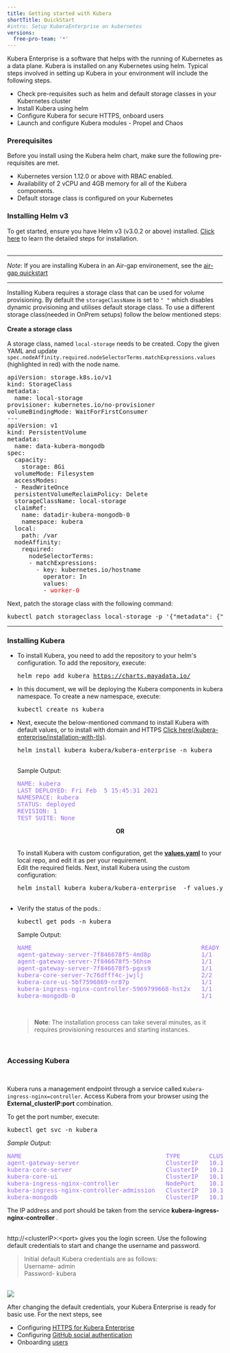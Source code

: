 ```yaml
---
title: Getting started with Kubera 
shortTitle: QuickStart
#intro: Setup KuberaEnterprise on kubernetes
versions:
  free-pro-team: '*'
---
```

Kubera Enterprise is a software that helps with the running of Kubernetes as a data plane. Kubera is installed on any Kubernetes using helm. Typical steps involved in setting up Kubera in your environment will include the following steps.

- Check pre-requisites such as helm and default storage classes in your Kubernetes cluster
- Install Kubera using helm
- Configure Kubera for secure HTTPS, onboard users
- Launch and configure Kubera modules - Propel and Chaos

### Prerequisites

Before you install using the Kubera helm chart, make sure the following pre-requisites are met.

- Kubernetes version 1.12.0 or above with RBAC enabled.
- Availability of  2 vCPU and 4GB memory for all of the Kubera components.
- Default storage class is configured on your Kubernetes
### Installing Helm v3
To get started, ensure you have Helm v3 (v3.0.2 or above) installed. <u><a href="https://helm.sh/docs/intro/install/" target="_blank">Click here</a></u> to learn the detailed steps for installation. 
<br><br>

---

*Note*: If you are installing Kubera in an Air-gap environement, see the  [air-gap quickstart](Air-Gapped-environments)

---



Installing Kubera requires a storage class that can be used for volume provisioning. By default the <code>storageClassName</code> is set to <code>" "</code> which disables dynamic provisioning and utilises default storage class. To use a different storage class(needed in OnPrem setups) follow the below mentioned steps:
<br><br>
<b>Create a storage class</b>
<br><br>
A storage class, named <code>local-storage</code> needs to be created. Copy the given YAML and update <code>spec.nodeAffinity.required.nodeSelectorTerms.matchExpressions.values</code> (highlighted in red) with the node name.
<pre>
apiVersion: storage.k8s.io/v1
kind: StorageClass
metadata:
  name: local-storage
provisioner: kubernetes.io/no-provisioner
volumeBindingMode: WaitForFirstConsumer
---
apiVersion: v1
kind: PersistentVolume
metadata:
  name: data-kubera-mongodb
spec:
  capacity:
    storage: 8Gi
  volumeMode: Filesystem
  accessModes:
  - ReadWriteOnce
  persistentVolumeReclaimPolicy: Delete
  storageClassName: local-storage
  claimRef:
    name: datadir-kubera-mongodb-0
    namespace: kubera
  local:
    path: /var
  nodeAffinity:
    required:
      nodeSelectorTerms:
      - matchExpressions:
        - key: kubernetes.io/hostname
          operator: In
          values:
          - <font color="red">worker-0</font>
</pre>   
Next, patch the storage class with the following command:
<pre>
kubectl patch storageclass local-storage -p '{"metadata": {"annotations":{"storageclass.kubernetes.io/is-default-class":"true"}}}'
</pre>
<hr>

### Installing Kubera
<ul>
<li>To install Kubera, you need to add the repository to your helm's configuration. To add the repository, execute:
<pre>helm repo add kubera <a href="https://charts.mayadata.io/">https://charts.mayadata.io/</a></pre>
</li>
<li>In this document, we will be deploying the Kubera components in kubera namespace.
To create a new namespace, execute:
<pre>kubectl create ns kubera</pre>
</li>
<li>Next, execute the below-mentioned command to install Kubera with default values, 
or to install with domain and HTTPS <a href="" target="_blank">Click here(/kubera-enterprise/installation-with-tls)</a>.

<pre>helm install kubera kubera/kubera-enterprise -n kubera</pre>
<br>
Sample Output:
<br>
<pre style="color:#9966ff">
NAME: kubera
LAST DEPLOYED: Fri Feb  5 15:45:31 2021
NAMESPACE: kubera
STATUS: deployed
REVISION: 1
TEST SUITE: None
</pre>   
<center><b>OR</b></center>
<br><br>
To install Kubera with custom configuration, get the <b><u><a href="https://github.com/mayadata-io/kubera-charts/blob/master/kubera-enterprise/values.yaml" target="_blank">values.yaml</a></u></b> to your local repo, and edit it as per your requirement.	<br>
 Edit the required fields. Next, install Kubera using the custom configuration:
<pre>helm install kubera kubera/kubera-enterprise  -f values.yaml -n kubera</pre> 
</li>
<br>
<li>
Verify the status of the pods.:
<pre>
kubectl get pods -n kubera
</pre>
Sample Output:
<pre style="color:#9966ff">
NAME                                               READY   STATUS    RESTARTS   AGE
agent-gateway-server-7f846678f5-4md8p              1/1     Running   0          7m40s
agent-gateway-server-7f846678f5-56hsm              1/1     Running   0          7m40s
agent-gateway-server-7f846678f5-pgxs9              1/1     Running   0          7m40s
kubera-core-server-7c76dfff4c-jwjlj                2/2     Running   5          7m40s
kubera-core-ui-5bf7596869-nr87p                    1/1     Running   0          7m40s
kubera-ingress-nginx-controller-5969799668-hst2x   1/1     Running   0          7m40s
kubera-mongodb-0                                   1/1     Running   0          7m40s
</pre>
<br>
<blockquote>
<b>Note</b>: 
The installation process can take several minutes, as it requires provisioning resources and starting instances.
</blockquote>
<br>
</li>       
</ul>

### Accessing Kubera

<br>

Kubera runs a management endpoint through a service called `Kubera-ingress-nginx=controller`. Access Kubera from your browser using the **External_clusterIP:port** combination. 


To get the port number, execute:

<pre>
kubectl get svc -n kubera
</pre>


*Sample Output:*

<pre style="color:#9966ff">
NAME                                        TYPE        CLUSTER-IP       EXTERNAL-IP   PORT(S)                      AGE
agent-gateway-server                        ClusterIP   10.100.229.127   <none>        8080/TCP,8081/TCP            8m27s
kubera-core-server                          ClusterIP   10.100.212.39    <none>        9002/TCP,9003/TCP            8m27s
kubera-core-ui                              ClusterIP   10.100.141.248   <none>        9091/TCP                     8m27s
kubera-ingress-nginx-controller             NodePort    10.100.199.21    <none>        80:30080/TCP,443:30443/TCP   8m27s
kubera-ingress-nginx-controller-admission   ClusterIP   10.100.213.88    <none>        443/TCP                      8m27s
kubera-mongodb                              ClusterIP   10.100.110.143   <none>        27017/TCP                    8m27s
</pre>
The IP address and port should be taken from the service <b>kubera-ingress-nginx-controller</b> .
<br> <br>



http://&lt;clusterIP&gt;:&lt;port&gt; gives you the login screen. Use the following default credentials to start and change the username and password. 

<blockquote>
Initial default Kubera credentials are as follows:
<br>Username- admin<br>
Password- kubera
</blockquote>



<br>
<a href="/assets/images/Login ToKubera.png" target="_blank"><img class="image-with-border" src="/assets/images/Login ToKubera.png"></a>
<br>



After changing the default credentials, your Kubera Enterprise is ready for basic use. For the next steps, see

- Configuring [HTTPS for Kubera Enterprise](installation-with-tls)
- Configuring [GitHub social authentication](ghauth)
- Onboarding [users](User-management)

